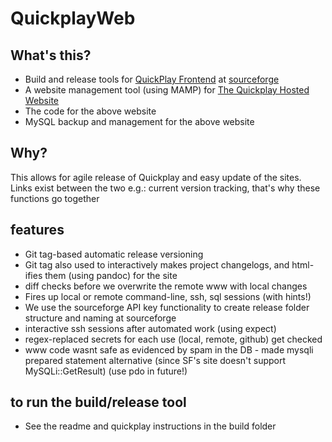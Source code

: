 QuickplayWeb
============

## What's this?
* Build and release tools for [QuickPlay Frontend](https://github.com/tonywoode/QuickPlay) at [sourceforge](https://sourceforge.net/projects/quickplay/)
* A website management tool (using MAMP) for [The Quickplay Hosted Website](http://quickplay.sourceforge.net/)
* The code for the above website
* MySQL backup and management for the above website

## Why?
This allows for agile release of Quickplay and easy update of the sites. Links exist between the two e.g.: current version tracking, that's why these functions go together

## features
* Git tag-based automatic release versioning
* Git tag also used to interactively makes project changelogs, and html-ifies them (using pandoc) for the site
* diff checks before we overwrite the remote www with local changes
* Fires up local or remote command-line, ssh, sql sessions (with hints!)
* We use the sourceforge API key functionality to create release folder structure and naming at sourceforge
* interactive ssh sessions after automated work (using expect)
* regex-replaced secrets for each use (local, remote, github) get checked
* www code wasnt safe as evidenced by spam in the DB - made mysqli prepared statement alternative (since SF's site doesn't support MySQLi::GetResult) (use pdo in future!)

## to run the build/release tool
* See the readme and quickplay instructions in the build folder
